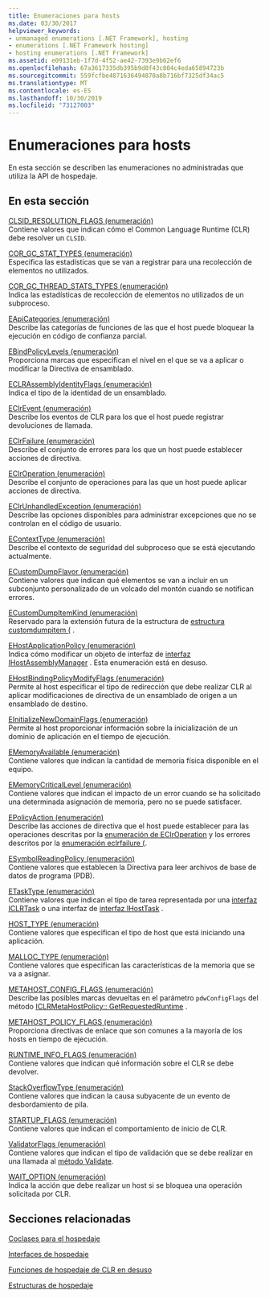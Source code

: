 ```yaml
---
title: Enumeraciones para hosts
ms.date: 03/30/2017
helpviewer_keywords:
- unmanaged enumerations [.NET Framework], hosting
- enumerations [.NET Framework hosting]
- hosting enumerations [.NET Framework]
ms.assetid: e09131eb-1f7d-4f52-ae42-7393e9b62ef6
ms.openlocfilehash: 67a3617335db395b9d8f43c804c4eda65894723b
ms.sourcegitcommit: 559fcfbe4871636494870a8b716bf7325df34ac5
ms.translationtype: MT
ms.contentlocale: es-ES
ms.lasthandoff: 10/30/2019
ms.locfileid: "73127003"
---
```

# <a name="hosting-enumerations"></a>Enumeraciones para hosts
En esta sección se describen las enumeraciones no administradas que utiliza la API de hospedaje.  
  
## <a name="in-this-section"></a>En esta sección  
 [CLSID_RESOLUTION_FLAGS (enumeración)](../../../../docs/framework/unmanaged-api/hosting/clsid-resolution-flags-enumeration.md)  
 Contiene valores que indican cómo el Common Language Runtime (CLR) debe resolver un `CLSID`.  
  
 [COR_GC_STAT_TYPES (enumeración)](../../../../docs/framework/unmanaged-api/hosting/cor-gc-stat-types-enumeration.md)  
 Especifica las estadísticas que se van a registrar para una recolección de elementos no utilizados.  
  
 [COR_GC_THREAD_STATS_TYPES (enumeración)](../../../../docs/framework/unmanaged-api/hosting/cor-gc-thread-stats-types-enumeration.md)  
 Indica las estadísticas de recolección de elementos no utilizados de un subproceso.  
  
 [EApiCategories (enumeración)](../../../../docs/framework/unmanaged-api/hosting/eapicategories-enumeration.md)  
 Describe las categorías de funciones de las que el host puede bloquear la ejecución en código de confianza parcial.  
  
 [EBindPolicyLevels (enumeración)](../../../../docs/framework/unmanaged-api/hosting/ebindpolicylevels-enumeration.md)  
 Proporciona marcas que especifican el nivel en el que se va a aplicar o modificar la Directiva de ensamblado.  
  
 [ECLRAssemblyIdentityFlags (enumeración)](../../../../docs/framework/unmanaged-api/hosting/eclrassemblyidentityflags-enumeration.md)  
 Indica el tipo de la identidad de un ensamblado.  
  
 [EClrEvent (enumeración)](../../../../docs/framework/unmanaged-api/hosting/eclrevent-enumeration.md)  
 Describe los eventos de CLR para los que el host puede registrar devoluciones de llamada.  
  
 [EClrFailure (enumeración)](../../../../docs/framework/unmanaged-api/hosting/eclrfailure-enumeration.md)  
 Describe el conjunto de errores para los que un host puede establecer acciones de directiva.  
  
 [EClrOperation (enumeración)](../../../../docs/framework/unmanaged-api/hosting/eclroperation-enumeration.md)  
 Describe el conjunto de operaciones para las que un host puede aplicar acciones de directiva.  
  
 [EClrUnhandledException (enumeración)](../../../../docs/framework/unmanaged-api/hosting/eclrunhandledexception-enumeration.md)  
 Describe las opciones disponibles para administrar excepciones que no se controlan en el código de usuario.  
  
 [EContextType (enumeración)](../../../../docs/framework/unmanaged-api/hosting/econtexttype-enumeration.md)  
 Describe el contexto de seguridad del subproceso que se está ejecutando actualmente.  
  
 [ECustomDumpFlavor (enumeración)](../../../../docs/framework/unmanaged-api/hosting/ecustomdumpflavor-enumeration.md)  
 Contiene valores que indican qué elementos se van a incluir en un subconjunto personalizado de un volcado del montón cuando se notifican errores.  
  
 [ECustomDumpItemKind (enumeración)](../../../../docs/framework/unmanaged-api/hosting/ecustomdumpitemkind-enumeration.md)  
 Reservado para la extensión futura de la estructura de [estructura customdumpitem (](../../../../docs/framework/unmanaged-api/hosting/customdumpitem-structure.md) .  
  
 [EHostApplicationPolicy (enumeración)](../../../../docs/framework/unmanaged-api/hosting/ehostapplicationpolicy-enumeration.md)  
 Indica cómo modificar un objeto de interfaz de [interfaz IHostAssemblyManager](../../../../docs/framework/unmanaged-api/hosting/ihostassemblymanager-interface.md) . Esta enumeración está en desuso.  
  
 [EHostBindingPolicyModifyFlags (enumeración)](../../../../docs/framework/unmanaged-api/hosting/ehostbindingpolicymodifyflags-enumeration.md)  
 Permite al host especificar el tipo de redirección que debe realizar CLR al aplicar modificaciones de directiva de un ensamblado de origen a un ensamblado de destino.  
  
 [EInitializeNewDomainFlags (enumeración)](../../../../docs/framework/unmanaged-api/hosting/einitializenewdomainflags-enumeration.md)  
 Permite al host proporcionar información sobre la inicialización de un dominio de aplicación en el tiempo de ejecución.  
  
 [EMemoryAvailable (enumeración)](../../../../docs/framework/unmanaged-api/hosting/ememoryavailable-enumeration.md)  
 Contiene valores que indican la cantidad de memoria física disponible en el equipo.  
  
 [EMemoryCriticalLevel (enumeración)](../../../../docs/framework/unmanaged-api/hosting/ememorycriticallevel-enumeration.md)  
 Contiene valores que indican el impacto de un error cuando se ha solicitado una determinada asignación de memoria, pero no se puede satisfacer.  
  
 [EPolicyAction (enumeración)](../../../../docs/framework/unmanaged-api/hosting/epolicyaction-enumeration.md)  
 Describe las acciones de directiva que el host puede establecer para las operaciones descritas por la [enumeración de EClrOperation](../../../../docs/framework/unmanaged-api/hosting/eclroperation-enumeration.md) y los errores descritos por la [enumeración eclrfailure (](../../../../docs/framework/unmanaged-api/hosting/eclrfailure-enumeration.md).  
  
 [ESymbolReadingPolicy (enumeración)](../../../../docs/framework/unmanaged-api/hosting/esymbolreadingpolicy-enumeration.md)  
 Contiene valores que establecen la Directiva para leer archivos de base de datos de programa (PDB).  
  
 [ETaskType (enumeración)](../../../../docs/framework/unmanaged-api/hosting/etasktype-enumeration.md)  
 Contiene valores que indican el tipo de tarea representada por una [interfaz ICLRTask](../../../../docs/framework/unmanaged-api/hosting/iclrtask-interface.md) o una interfaz de [interfaz IHostTask](../../../../docs/framework/unmanaged-api/hosting/ihosttask-interface.md) .  
  
 [HOST_TYPE (enumeración)](../../../../docs/framework/unmanaged-api/hosting/host-type-enumeration.md)  
 Contiene valores que especifican el tipo de host que está iniciando una aplicación.  
  
 [MALLOC_TYPE (enumeración)](../../../../docs/framework/unmanaged-api/hosting/malloc-type-enumeration.md)  
 Contiene valores que especifican las características de la memoria que se va a asignar.  
  
 [METAHOST_CONFIG_FLAGS (enumeración)](../../../../docs/framework/unmanaged-api/hosting/metahost-config-flags-enumeration.md)  
 Describe las posibles marcas devueltas en el parámetro `pdwConfigFlags` del método [ICLRMetaHostPolicy:: GetRequestedRuntime](../../../../docs/framework/unmanaged-api/hosting/iclrmetahostpolicy-getrequestedruntime-method.md) .  
  
 [METAHOST_POLICY_FLAGS (enumeración)](../../../../docs/framework/unmanaged-api/hosting/metahost-policy-flags-enumeration.md)  
 Proporciona directivas de enlace que son comunes a la mayoría de los hosts en tiempo de ejecución.  
  
 [RUNTIME_INFO_FLAGS (enumeración)](../../../../docs/framework/unmanaged-api/hosting/runtime-info-flags-enumeration.md)  
 Contiene valores que indican qué información sobre el CLR se debe devolver.  
  
 [StackOverflowType (enumeración)](../../../../docs/framework/unmanaged-api/hosting/stackoverflowtype-enumeration.md)  
 Contiene valores que indican la causa subyacente de un evento de desbordamiento de pila.  
  
 [STARTUP_FLAGS (enumeración)](../../../../docs/framework/unmanaged-api/hosting/startup-flags-enumeration.md)  
 Contiene valores que indican el comportamiento de inicio de CLR.  
  
 [ValidatorFlags (enumeración)](../../../../docs/framework/unmanaged-api/hosting/validatorflags-enumeration.md)  
 Contiene valores que indican el tipo de validación que se debe realizar en una llamada al [método Validate](../../../../docs/framework/unmanaged-api/hosting/iclrvalidator-validate-method.md).  
  
 [WAIT_OPTION (enumeración)](../../../../docs/framework/unmanaged-api/hosting/wait-option-enumeration.md)  
 Indica la acción que debe realizar un host si se bloquea una operación solicitada por CLR.  
  
## <a name="related-sections"></a>Secciones relacionadas  
 [Coclases para el hospedaje](../../../../docs/framework/unmanaged-api/hosting/hosting-coclasses.md)  
  
 [Interfaces de hospedaje](../../../../docs/framework/unmanaged-api/hosting/hosting-interfaces.md)  
  
 [Funciones de hospedaje de CLR en desuso](../../../../docs/framework/unmanaged-api/hosting/deprecated-clr-hosting-functions.md)  
  
 [Estructuras de hospedaje](../../../../docs/framework/unmanaged-api/hosting/hosting-structures.md)
